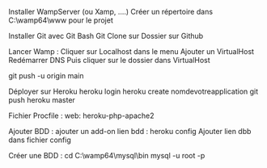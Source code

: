 Installer WampServer (ou Xamp, ....)
Créer un répertoire dans C:\wamp64\www pour le projet

Installer Git avec Git Bash
Git Clone sur Dossier sur Github

Lancer Wamp : Cliquer sur Localhost dans le menu
Ajouter un VirtualHost
Redémarrer DNS
Puis cliquer sur le dossier dans VirtualHost

git push -u origin main

Déployer sur Heroku
heroku login
heroku create nomdevotreapplication
git push heroku master

Fichier Procfile : 
web: heroku-php-apache2

Ajouter BDD : 
ajouter un add-on
lien bdd : heroku config
Ajouter lien dbb dans fichier config

Créer une BDD : 
cd C:\wamp64\mysql\bin
mysql -u root -p